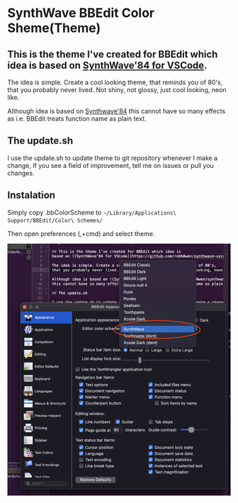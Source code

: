 # SynthWave BBEdit Color Sheme(Theme)

## This is the theme I've created for BBEdit which idea is based on [SynthWave'84 for VSCode](https://github.com/robb0wen/synthwave-vscode).

The idea is simple. Create a cool looking theme, that reminds you of 80's,
that you probably never lived. Not shiny, not glossy, just cool looking, neon like.

Although idea is based on [Synthwave'84](https://github.com/robb0wen/synthwave-vscode)
this cannot have so many effects as i.e. BBEdit treats function name as plain text.

## The update.sh

I use the update.sh to update theme to git repository whenever I make a change,
If you see a field of improvement, tell me on issues or pull you changes.

## Instalation

Simply copy .bbColorScheme to `~/Library/Applications\ Support/BBEdit/Color\ Schemes/`

Then open preferences (,+cmd) and select theme. 

![Theme](.github/theme.png)
